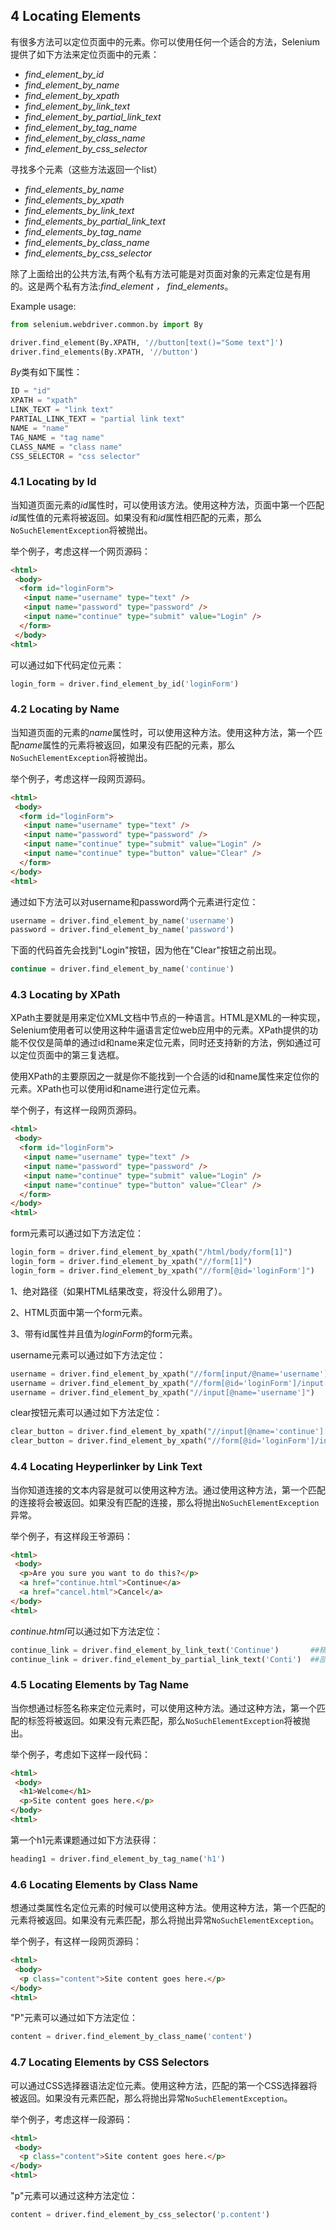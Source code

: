 ## 4 Locating Elements

有很多方法可以定位页面中的元素。你可以使用任何一个适合的方法，Selenium提供了如下方法来定位页面中的元素：

* *find_element_by_id*
* *find_element_by_name*
* *find_element_by_xpath*
* *find_element_by_link_text*
* *find_element_by_partial_link_text*
* *find_element_by_tag_name*
* *find_element_by_class_name*
* *find_element_by_css_selector*

寻找多个元素（这些方法返回一个list）

- *find_elements_by_name*
- *find_elements_by_xpath*
- *find_elements_by_link_text*
- *find_elements_by_partial_link_text*
- *find_elements_by_tag_name*
- *find_elements_by_class_name*
- *find_elements_by_css_selector*

除了上面给出的公共方法,有两个私有方法可能是对页面对象的元素定位是有用的。这是两个私有方法:*find_element* *，* *find_elements*。

Example usage:

```python
from selenium.webdriver.common.by import By

driver.find_element(By.XPATH, '//button[text()="Some text"]')
driver.find_elements(By.XPATH, '//button')
```

*By*类有如下属性：

```python
ID = "id"
XPATH = "xpath"
LINK_TEXT = "link text"
PARTIAL_LINK_TEXT = "partial link text"
NAME = "name"
TAG_NAME = "tag name"
CLASS_NAME = "class name"
CSS_SELECTOR = "css selector"
```



### 4.1 Locating by Id

当知道页面元素的*id*属性时，可以使用该方法。使用这种方法，页面中第一个匹配*id*属性值的元素将被返回。如果没有和*id*属性相匹配的元素，那么`NoSuchElementException`将被抛出。

举个例子，考虑这样一个网页源码：

```html
<html>
 <body>
  <form id="loginForm">
   <input name="username" type="text" />
   <input name="password" type="password" />
   <input name="continue" type="submit" value="Login" />
  </form>
 </body>
<html>
```

可以通过如下代码定位元素：

```python
login_form = driver.find_element_by_id('loginForm')
```



### 4.2 Locating by Name

当知道页面的元素的*name*属性时，可以使用这种方法。使用这种方法，第一个匹配*name*属性的元素将被返回，如果没有匹配的元素，那么`NoSuchElementException`将被抛出。

举个例子，考虑这样一段网页源码。

```html
<html>
 <body>
  <form id="loginForm">
   <input name="username" type="text" />
   <input name="password" type="password" />
   <input name="continue" type="submit" value="Login" />
   <input name="continue" type="button" value="Clear" />
  </form>
</body>
<html>
```

通过如下方法可以对username和password两个元素进行定位：

```python
username = driver.find_element_by_name('username')
password = driver.find_element_by_name('password')
```

下面的代码首先会找到"Login"按钮，因为他在"Clear"按钮之前出现。

```python
continue = driver.find_element_by_name('continue')
```



### 4.3 Locating by XPath

XPath主要就是用来定位XML文档中节点的一种语言。HTML是XML的一种实现，Selenium使用者可以使用这种牛逼语言定位web应用中的元素。XPath提供的功能不仅仅是简单的通过id和name来定位元素，同时还支持新的方法，例如通过可以定位页面中的第三复选框。

使用XPath的主要原因之一就是你不能找到一个合适的id和name属性来定位你的元素。XPath也可以使用id和name进行定位元素。

举个例子，有这样一段网页源码。

```html
<html>
 <body>
  <form id="loginForm">
   <input name="username" type="text" />
   <input name="password" type="password" />
   <input name="continue" type="submit" value="Login" />
   <input name="continue" type="button" value="Clear" />
  </form>
</body>
<html>
```

form元素可以通过如下方法定位：

```python
login_form = driver.find_element_by_xpath("/html/body/form[1]")
login_form = driver.find_element_by_xpath("//form[1]")
login_form = driver.find_element_by_xpath("//form[@id='loginForm']")
```

1、绝对路径（如果HTML结果改变，将没什么卵用了）。

2、HTML页面中第一个form元素。

3、带有id属性并且值为*loginForm*的form元素。

username元素可以通过如下方法定位：

```python
username = driver.find_element_by_xpath("//form[input/@name='username']")
username = driver.find_element_by_xpath("//form[@id='loginForm']/input[1]")
username = driver.find_element_by_xpath("//input[@name='username']")
```

clear按钮元素可以通过如下方法定位：

```python
clear_button = driver.find_element_by_xpath("//input[@name='continue'][@type='button']")
clear_button = driver.find_element_by_xpath("//form[@id='loginForm']/input[4]")
```



### 4.4 Locating Heyperlinker by Link Text

当你知道连接的文本内容是就可以使用这种方法。通过使用这种方法，第一个匹配的连接将会被返回。如果没有匹配的连接，那么将抛出`NoSuchElementException`异常。

举个例子，有这样段王爷源码：

```html
<html>
 <body>
  <p>Are you sure you want to do this?</p>
  <a href="continue.html">Continue</a>
  <a href="cancel.html">Cancel</a>
</body>
<html>
```

*continue.html*可以通过如下方法定位：

```python
continue_link = driver.find_element_by_link_text('Continue')       ##精确匹配
continue_link = driver.find_element_by_partial_link_text('Conti')  ##部分匹配
```



### 4.5 Locating Elements by Tag Name

当你想通过标签名称来定位元素时，可以使用这种方法。通过这种方法，第一个匹配的标签将被返回。如果没有元素匹配，那么`NoSuchElementException`将被抛出。

举个例子，考虑如下这样一段代码：

```html
<html>
 <body>
  <h1>Welcome</h1>
  <p>Site content goes here.</p>
</body>
<html>
```

第一个h1元素课题通过如下方法获得：

```python
heading1 = driver.find_element_by_tag_name('h1')
```



###  4.6 Locating Elements by Class Name

想通过类属性名定位元素的时候可以使用这种方法。使用这种方法，第一个匹配的元素将被返回。如果没有元素匹配，那么将抛出异常`NoSuchElementException`。

举个例子，有这样一段网页源码：

```html
<html>
 <body>
  <p class="content">Site content goes here.</p>
</body>
<html>
```

"P"元素可以通过如下方法定位：

```python
content = driver.find_element_by_class_name('content')
```



### 4.7 Locating Elements by CSS Selectors

可以通过CSS选择器语法定位元素。使用这种方法，匹配的第一个CSS选择器将被返回。如果没有元素匹配，那么将抛出异常`NoSuchElementException`。

举个例子，考虑这样一段源码：

```html
<html>
 <body>
  <p class="content">Site content goes here.</p>
</body>
<html>
```

"p"元素可以通过这种方法定位：

```python
content = driver.find_element_by_css_selector('p.content')
```






